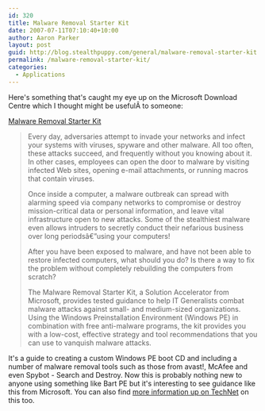```yaml
---
id: 320
title: Malware Removal Starter Kit
date: 2007-07-11T07:10:40+10:00
author: Aaron Parker
layout: post
guid: http://blog.stealthpuppy.com/general/malware-removal-starter-kit
permalink: /malware-removal-starter-kit/
categories:
  - Applications
---
```

Here's something that's caught my eye up on the Microsoft Download Centre which I thought might be usefulÂ to someone:

[Malware Removal Starter Kit](http://www.microsoft.com/downloads/details.aspx?FamilyID=6cd853ce-f349-4a18-a14f-c99b64adfbea&DisplayLang=en)

> Every day, adversaries attempt to invade your networks and infect your systems with viruses, spyware and other malware. All too often, these attacks succeed, and frequently without you knowing about it. In other cases, employees can open the door to malware by visiting infected Web sites, opening e-mail attachments, or running macros that contain viruses.
> 
> Once inside a computer, a malware outbreak can spread with alarming speed via company networks to compromise or destroy mission-critical data or personal information, and leave vital infrastructure open to new attacks. Some of the stealthiest malware even allows intruders to secretly conduct their nefarious business over long periodsâ€”using your computers!
> 
> After you have been exposed to malware, and have not been able to restore infected computers, what should you do? Is there a way to fix the problem without completely rebuilding the computers from scratch?
> 
> The Malware Removal Starter Kit, a Solution Accelerator from Microsoft, provides tested guidance to help IT Generalists combat malware attacks against small- and medium-sized organizations. Using the Windows Preinstallation Environment (Windows PE) in combination with free anti-malware programs, the kit provides you with a low-cost, effective strategy and tool recommendations that you can use to vanquish malware attacks.

It's a guide to creating a custom Windows PE boot CD and including a number of malware removal tools such as those from avast!, McAfee and even Spybot - Search and Destroy. Now this is probably nothing new to anyone using something like Bart PE but it's interesting to see guidance like this from Microsoft. You can also find [more information up on TechNet](http://www.microsoft.com/technet/security/guidance/disasterrecovery/default.mspx) on this too.